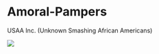 # Amoral-Pampers

USAA Inc. (Unknown Smashing African Americans)

![]([https://cdn.discordapp.com/attachments/1238784589619531877/1246450224482877520/theguide.png?ex=665c6ebb&is=665b1d3b&hm=841c3b492e2c1f4a63ca863c91b75f5e9a6ecccd85018a6f345ec8b67e25c2b8&](https://media1.tenor.com/m/rvIKlOFUiVUAAAAC/rouge-rouge-the-bat.gif))
